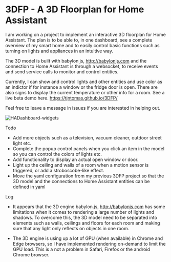 # 3DFP - A 3D Floorplan for Home Assistant

I am working on a project to implement an interactive 3D floorplan for Home Assistant. The plan is to be able to, in one dashboard, see a complete overview of my smart home and to easily control basic functions such as turning on lights and appliances in an intuitive way.

The 3D model is built with babylon js, http://babylonjs.com and the connection to Home Assistant is through a websocket, to receive events and send service calls to monitor and control entities. 

Currently, I can show and control lights and other entities and use color as an indictor if for instance a window or the fridge door is open. There are also signs to display the current temperature or other info for a room.
See a live beta demo here. https://tjntomas.github.io/3DFP/

Feel free to leave a message in issues if you are interested in helping out.


![HADashboard-widgets](https://github.com/tjntomas/3DFP/blob/main/img/3dfp.jpg?raw=true)


Todo
- Add more objects such as a television, vacuum cleaner, outdoor street light etc.
- Complete the popup control panels when you click an item in the model so you can control the colors of lights etc.
- Add functionality to display an actual open window or door.
- Light up the ceiling and walls of a room when a motion sensor is triggered, or add a stroboscobe-like effect.
- Move the yaml configuration from my previous 3DFP project so that the 3D model and the connections to Home Assistant entities can be defined in yaml



Log
- It appears that the 3D engine babylon.js, http://babylonjs.com has some limitations when it comes to rendering a large number of lights and shadows. To overcome this, the 3D model  need to be separated into elements such as walls, ceilings and floors for each room and making sure that any light only reflects on objects in one room.

- The 3D engine is using up a lot of GPU (when available) in Chrome and Edge browsers, so I have implemented rendering on-demand to limit the GPU load. This is a not a problem in Safari, Firefox or the android Chrome browser.

